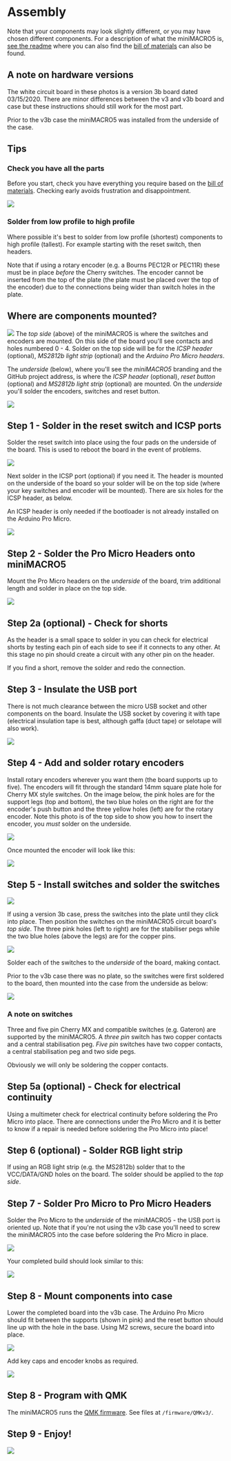 # Assembly
Note that your components may look slightly different, or you may have chosen different components.  For a description of what the miniMACRO5 is, [see the readme](README.md) where you can also find the [bill of materials](README.md##bill-of-materials-bom) can also be found.

## A note on hardware versions
The white circuit board in these photos is a version 3b board dated 03/15/2020.  There are minor differences between the v3 and v3b board and case but these instructions should still work for the most part.

Prior to the v3b case the miniMACRO5 was installed from the underside of the case.

## Tips
### Check you have all the parts
Before you start, check you have everything you require based on the [bill of materials](README.md##bill-of-materials-bom).  Checking early avoids frustration and disappointment.

![](photos/parts.jpg)

### Solder from low profile to high profile
Where possible it's best to solder from low profile (shortest) components to high profile (tallest).  For example starting with the reset switch, then headers.

Note that if using a rotary encoder (e.g. a Bourns PEC12R or PEC11R) these must be in place _before_ the Cherry switches.  The encoder cannot be inserted from the top of the plate (the plate must be placed over the top of the encoder) due to the connections being wider than switch holes in the plate.

## Where are components mounted?
![](photos/v3bAssembly/Topside.jpg)
The _top side_ (above) of the miniMACRO5 is where the switches and encoders are mounted.  On this side of the board you'll see contacts and holes numbered 0 - 4.  Solder on the top side will be for the _ICSP header_ (optional), _MS2812b light strip_ (optional) and the _Arduino Pro Micro headers_.

The _underside_ (below), where you'll see the _miniMACRO5_ branding and the GitHub project address, is where the _ICSP header_ (optional), _reset button_ (optional) and _MS2812b light strip_ (optional) are mounted.  On the _underside_ you'll solder the encoders, switches and reset button.

![](photos/v3bAssembly/Underside.jpg)

## Step 1 - Solder in the reset switch and ICSP ports
Solder the reset switch into place using the four pads on the underside of the board.  This is used to reboot the board in the event of problems.

![](photos/v3bAssembly/ResetSwitch.jpg)

Next solder in the ICSP port (optional) if you need it.  The header is mounted on the underside of the board so your solder will be on the top side (where your key switches and encoder will be mounted).  There are six holes for the ICSP header, as below.

An ICSP header is only needed if the bootloader is not already installed on the Arduino Pro Micro.

![](photos/v3bAssembly/ICSP_Header.jpg)


## Step 2 - Solder the Pro Micro Headers onto miniMACRO5
Mount the Pro Micro headers on the _underside_ of the board, trim additional length and solder in place on the top side.

![](photos/v3bAssembly/SolderProMicroHeaders.jpg)

## Step 2a (optional) - Check for shorts
As the header is a small space to solder in you can check for electrical shorts by testing each pin of each side to see if it connects to any other.  At this stage no pin should create a circuit with any other pin on the header.

If you find a short, remove the solder and redo the connection.

## Step 3 - Insulate the USB port
There is not much clearance between the micro USB socket and other components on the board.  Insulate the USB socket by covering it with tape (electrical insulation tape is best, although gaffa (duct tape) or selotape will also work).

![](photos/v3bAssembly/InsulateUSB.jpg)

## Step 4 - Add and solder rotary encoders
Install rotary encoders wherever you want them (the board supports up to five). The encoders will fit through the standard 14mm square plate hole for Cherry MX style switches.  On the image below, the pink holes are for the support legs (top and bottom), the two blue holes on the right are for the encoder's push button and the three yellow holes (left) are for the rotary encoder.  Note this photo is of the top side to show you how to insert the encoder, you _must_ solder on the underside.

![](photos/v3bAssembly/EncoderHolesPoints.jpg)

Once mounted the encoder will look like this:

![](photos/v3bAssembly/EncoderMounted.jpg)

## Step 5 - Install switches and solder the switches
![](photos/v3bAssembly/SwitchesThroughPlate.jpg)

If using a version 3b case, press the switches into the plate until they click into place.  Then position the switches on the miniMACRO5 circuit board's _top side_.  The three pink holes (left to right) are for the stabiliser pegs while the two blue holes (above the legs) are for the copper pins.

![](photos/v3bAssembly/KeySwitchHolesPoints.jpg)

Solder each of the switches to the _underside_ of the board, making contact.

Prior to the v3b case there was no plate, so the switches were first soldered to the board, then mounted into the case from the underside as below:

![](photos/casemount.jpg)

### A note on switches
Three and five pin Cherry MX and compatible switches (e.g. Gateron) are supported by the miniMACRO5.  A _three pin_ switch has two copper contacts and a central stabilisation peg.  _Five pin_ switches have two copper contacts, a central stabilisation peg and two side pegs.


Obviously we will only be soldering the copper contacts.

## Step 5a (optional) - Check for electrical continuity
Using a multimeter check for electrical continuity before soldering the Pro Micro into place.  There are connections under the Pro Micro and it is better to know if a repair is needed before soldering the Pro Micro into place!


## Step 6 (optional) - Solder RGB light strip
If using an RGB light strip (e.g. the MS2812b) solder that to the VCC/DATA/GND holes on the board.  The solder should be applied to the _top side_.

## Step 7 - Solder Pro Micro to Pro Micro Headers
Solder the Pro Micro to the _underside_ of the miniMACRO5 - the USB port is oriented up.  Note that if you're not using the v3b case you'll need to screw the miniMACRO5 into the case before soldering the Pro Micro in place.

![](photos/v3bAssembly/ProMicroSoldered.jpg)

Your completed build should look similar to this:

![](photos/v3bAssembly/CompletedBuildShowingLayers.jpg)

## Step 8 - Mount components into case
Lower the completed board into the v3b case.  The Arduino Pro Micro should fit between the supports (shown in pink) and the reset button should line up with the hole in the base.  Using M2 screws, secure the board into place.

![](photos/v3bAssembly/CaseMountPoints.jpg)

Add key caps and encoder knobs as required.

![](photos/v3bAssembly/CompletedBuildKeycaps.jpg)
	
## Step 8 - Program with QMK
The miniMACRO5 runs the [QMK firmware](https://qmk.fm/).  See files at `/firmware/QMKv3/`.

## Step 9 - Enjoy!
![](photos/finish2.jpg)


